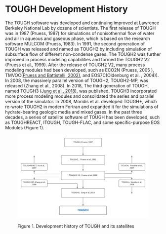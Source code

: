 # TOUGH Development History

The TOUGH software was developed and continuing improved at Lawrence Berkeley National Lab by dozens of scientists. The first release of TOUGH was in 1987 (Pruess, 1987) for simulations of nonisothermal flow of water and air in aqueous and gaseous phase, which is based on the research software MULCOM (Pruess, 1983). In 1991, the second generation of TOUGH was released and named as TOUGH2 by including simulation of subsurface flow of different non-condense gases. The TOUGH2 was further improved in process modeling capabilities and formed the TOUGH2 V2 (Pruess et al., 1999). After the release of TOUGH2 V2, many process modeling modules had been developed, such as ECO2N (Pruess, 2005 ), TMVOC([Pruess and Battistelli, 2002)](https://tough.lbl.gov/assets/docs/TMVOC\_Users\_Guide.pdf), and EOS7C(Oldenburg et al. , 2004)). In 2008, the massively parallel version of TOUGH2, TOUGH2-MP, was released (Zhang et al., 2008). In 2018, The third generation of TOUGH, named TOUGH3 (J[ung et al., 2018](https://drive.google.com/file/d/1UpXlAD7k312X2mthpsCp7OJgOwFvXC8g/view)), was published. TOUGH3 incorporated more process modeling modules and consolidated the series and parallel version of the simulator. In 2008, Moridis et al. developed TOUGH+, which re-wrote TOUGH2 in modern Fortran and expanded it for the simulations of hydrate-bearing geologic media and mixed gases. In the past three decades, a series of satellite software of TOUGH has been developed, such as TOUGHREACT, ITOUGH, TOUGH-FLAC, and some specific-purpose EOS Modules (Figure 1).

<figure><img src="../.gitbook/assets/image (12).png" alt=""><figcaption><p>Figure 1. Development history of TOUGH and its satellites</p></figcaption></figure>

